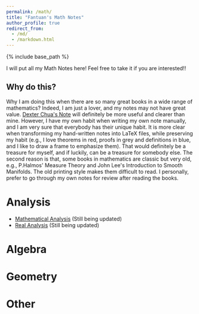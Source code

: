 ```yaml
---
permalink: /math/
title: "Fantuan's Math Notes"
author_profile: true
redirect_from: 
  - /md/
  - /markdown.html
---
```


{% include base_path %}

I will put all my Math Notes here! Feel free to take it if you are interested!!

Why do this?
------
Why I am doing this when there are so many great books in a wide range of mathematics? Indeed, I am just a lover, and my notes may not have great value. [Dexter Chua's Note](https://dec41.user.srcf.net/notes/) will definitely be more useful and clearer than mine. However, I have my own habit when writing my own note manually, and I am very sure that everybody has their unique habit. It is more clear when transforming my hand-written notes into LaTeX files, while preserving my habit (e.g., I love theorems in red, proofs in grey and definitions in blue, and I like to draw a frame to emphasize them). That would definitely be a treasure for myself, and if luckily, can be a treasure for somebody else. The second reason is that, some books in mathematics are classic but very old, e.g., P.Halmos' Measure Theory and John Lee's Introduction to Smooth Manifolds. The old printing style makes them difficult to read. I personally, prefer to go through my own notes for review after reading the books.

Analysis
======
* [Mathematical Analysis](../assets/Notes_on_Introductory_Real_Analysis.pdf) (Still being updated)
* [Real Analysis](../assets/Real_Analysis.pdf) (Still being updated)

Algebra
======

Geometry
======

Other
======
